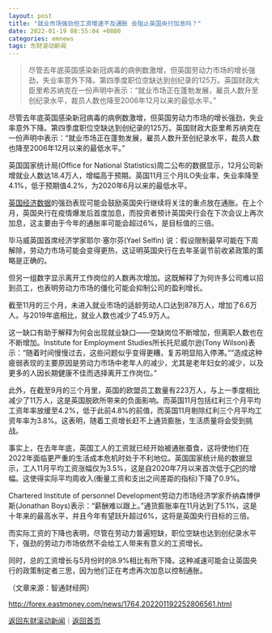 ```yaml
---
layout: post
title: "就业市场强劲但工资增速不及通胀 会阻止英国央行加息吗？"
date: 2022-01-19 08:55:04 +0800
categories: emnews
tags: 东财滚动新闻
---
```

> 尽管去年底英国感染新冠病毒的病例数激增，但英国劳动力市场的增长强劲，失业率意外下降。第四季度职位空缺达到创纪录的125万。英国财政大臣里希苏纳克在一份声明中表示：“就业市场正在蓬勃发展，雇员人数升至创纪录水平，裁员人数也降至2006年12月以来的最低水平。”

<p>尽管去年底英国感染新冠病毒的病例数激增，但英国劳动力市场的增长强劲，失业率意外下降。第四季度职位空缺达到创纪录的125万。英国财政大臣里希苏纳克在一份声明中表示：“就业市场正在蓬勃发展，雇员人数升至创纪录水平，裁员人数也降至2006年12月以来的最低水平。”</p>
 <p>英国国家统计局(Office for National Statistics)周二公布的数据显示，12月公司新增就业人数达18.4万人，增幅高于预期。英国11月三个月ILO失业率，失业率降至4.1%，低于预期值4.2%，为2020年6月以来的最低水平。</p>
 <p><span id="Info.3242"><a href="http://data.eastmoney.com/cjsj/foreign_4_0.html" class="infokey">英国经济数据</a></span>的强劲表现可能会鼓励英国央行继续将关注的重点放在通胀。在上个月，英国央行在疫情爆发后首度加息，而投资者预计英国央行会在下次会议上再次加息，这主要由于今年的通胀率可能会超过6%，是目标值的三倍。</p>
 <p>毕马威英国首席经济学家耶尔·塞尔芬(Yael Selfin) 说：假设限制最早可能在下周解除，劳动力市场可能会变得更热，这证明英国央行在去年圣诞节前收紧政策的策略是正确的。</p>
 <p>但另一组数字显示离开工作岗位的人数再次增加。这既解释了为何许多公司难以招到员工，也表明劳动力市场的僵化可能会抑制公司的盈利增长。</p>
 <p>截至11月的三个月，未进入就业市场的适龄劳动人口达到878万人，增加了6.6万人。与2019年底相比，就业人数也减少了45.9万人。</p>
 <p>这一缺口有助于解释为何会出现就业缺口——空缺岗位不断增加，但离职人数也在不断增加。Institute for Employment Studies所长托尼威尔逊(Tony Wilson)表示：“随着时间慢慢过去，这些问题似乎变得更糟，复苏明显陷入停滞。”“造成这种疲弱表现的主要原因是劳动力市场中老年人的减少，尤其是老年妇女的减少，以及更多的人因长期健康不佳而选择离开工作岗位。”</p>
 <p>此外，在截至9月的三个月里，英国的欧盟员工数量有223万人，与上一季度相比减少了11万人，这是英国脱欧所带来的负面影响。而英国11月包括红利三个月平均工资年率放缓至4.2%，低于此前4.8%的前值，而英国11月剔除红利三个月平均工资年率为3.8%。这表明，随着工资增长赶不上通货膨胀，生活质量将会受到挑战。</p>
 <p>事实上，在去年年底，英国工人的工资就已经开始被通胀蚕食，这将使他们在2022年面临更严重的生活成本危机时处于不利地位。英国国家统计局的数据显示，工人11月平均工资涨幅仅为3.5%，这是自2020年7月以来首次低于<span id="Info.336"><a href="http://data.eastmoney.com/cjsj/cpi.html" class="infokey">CPI</a></span>的增幅。这使得实际平均周收入(衡量工资和支出之间差距的指标)下降了0.9%。</p>
 <p>Chartered Institute of personnel Development劳动力市场经济学家乔纳森博伊斯(Jonathan Boys)表示：“薪酬难以跟上。”通货膨胀率在11月达到了5.1%，这是十年来的最高水平，并且今年有望跃升超过6%，这将是英国央行目标的三倍。</p>
 <p>而实际工资的下降也表明，尽管在劳动力普遍短缺，职位空缺也达到创纪录水平下，强劲的劳动力市场依然不会给工人带来有意义的工资增长。</p>
 <p>同时，总的工资增长与5月份时的8.9%相比有所下降。这种减速可能会让英国央行的政策制定者三思，因为他们正在考虑再次加息以控制通胀。</p><p class="em_media">（文章来源：智通财经网）</p>

<http://forex.eastmoney.com/news/1764,202201192252806561.html>

[返回东财滚动新闻](//finews.withounder.com/emnews/)｜[返回首页](//finews.withounder.com/)